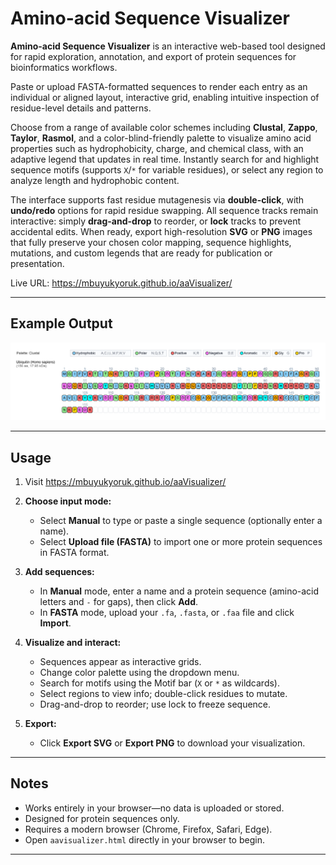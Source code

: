 # Amino-acid Sequence Visualizer

**Amino-acid Sequence Visualizer** is an interactive web-based tool designed for rapid exploration, annotation, and export of protein sequences for bioinformatics workflows.

Paste or upload FASTA-formatted sequences to render each entry as an individual or aligned layout, interactive grid, enabling intuitive inspection of residue-level details and patterns.

Choose from a range of available color schemes including **Clustal**, **Zappo**, **Taylor**, **Rasmol**, and a color-blind-friendly palette to visualize amino acid properties such as hydrophobicity, charge, and chemical class, with an adaptive legend that updates in real time. Instantly search for and highlight sequence motifs (supports `X`/`*` for variable residues), or select any region to analyze length and hydrophobic content.

The interface supports fast residue mutagenesis via **double-click**, with **undo/redo** options for rapid residue swapping. All sequence tracks remain interactive: simply **drag-and-drop** to reorder, or **lock** tracks to prevent accidental edits. When ready, export high-resolution **SVG** or **PNG** images that fully preserve your chosen color mapping, sequence highlights, mutations, and custom legends that are ready for publication or presentation.

Live URL: https://mbuyukyoruk.github.io/aaVisualizer/

---

## Example Output

![Example_Output](image.png)

---

## Usage
1. Visit https://mbuyukyoruk.github.io/aaVisualizer/
2. **Choose input mode:**  
   - Select **Manual** to type or paste a single sequence (optionally enter a name).
   - Select **Upload file (FASTA)** to import one or more protein sequences in FASTA format.

3. **Add sequences:**  
   - In **Manual** mode, enter a name and a protein sequence (amino-acid letters and `-` for gaps), then click **Add**.
   - In **FASTA** mode, upload your `.fa`, `.fasta`, or `.faa` file and click **Import**.

4. **Visualize and interact:**  
   - Sequences appear as interactive grids.  
   - Change color palette using the dropdown menu.
   - Search for motifs using the Motif bar (`X` or `*` as wildcards).
   - Select regions to view info; double-click residues to mutate.
   - Drag-and-drop to reorder; use lock to freeze sequence.

5. **Export:**  
   - Click **Export SVG** or **Export PNG** to download your visualization.

---

## Notes

- Works entirely in your browser—no data is uploaded or stored.
- Designed for protein sequences only.
- Requires a modern browser (Chrome, Firefox, Safari, Edge).
- Open `aavisualizer.html` directly in your browser to begin.

---